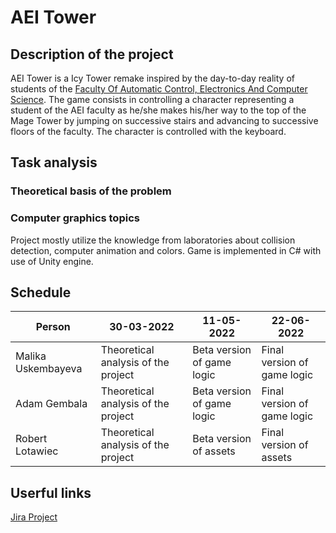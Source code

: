 # AEI Tower

## Description of the project

AEI Tower is a Icy Tower remake inspired by the day-to-day reality of students of the [Faculty Of Automatic Control, Electronics And Computer Science](https://www.polsl.pl/rau/en). 
The game consists in controlling a character representing a student of the AEI faculty as he/she makes his/her way to the top of the Mage Tower by jumping on successive stairs and advancing to successive floors of the faculty. The character is controlled with the keyboard.

## Task analysis

### Theoretical basis of the problem



### Computer graphics topics

Project mostly utilize the knowledge from laboratories about collision detection, computer animation and colors. Game is implemented in C# with use of Unity engine.


## Schedule

| Person             | 30-03-2022                          | 11-05-2022                 | 22-06-2022                  |
|--------------------|-------------------------------------|----------------------------|-----------------------------|
| Malika Uskembayeva | Theoretical analysis of the project | Beta version of game logic | Final version of game logic |
| Adam Gembala       | Theoretical analysis of the project | Beta version of game logic | Final version of game logic |
| Robert Lotawiec    | Theoretical analysis of the project | Beta version of assets     | Final version of assets     |

## Userful links

[Jira Project](https://aei-tower.atlassian.net)
